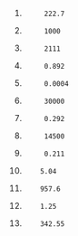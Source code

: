 1)			222.7
2)			1000
3)			2111
4)			0.892
5)			0.0004
6)			30000
7)			0.292
8)			14500
9)			0.211
10)			5.04
11)			957.6
12)			1.25
13)			342.55
